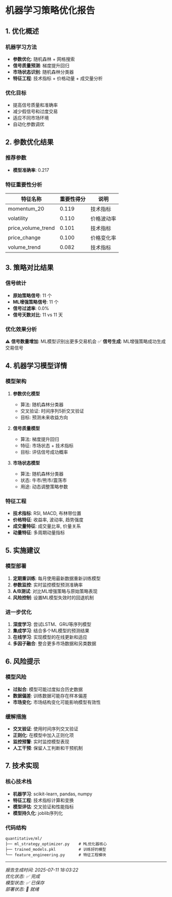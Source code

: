 # 机器学习策略优化报告

## 1. 优化概述

### 机器学习方法
- **参数优化**: 随机森林 + 网格搜索
- **信号质量预测**: 梯度提升回归
- **市场状态识别**: 随机森林分类器
- **特征工程**: 技术指标 + 价格动量 + 成交量分析

### 优化目标
- 提高信号质量和准确率
- 减少假信号和过度交易
- 适应不同市场环境
- 自动化参数调优

## 2. 参数优化结果

### 推荐参数
- **模型准确率**: 0.217

### 特征重要性分析
| 特征名称 | 重要性得分 | 说明 |
|----------|------------|------|
| momentum_20 | 0.119 | 技术指标 |
| volatility | 0.110 | 价格波动率 |
| price_volume_trend | 0.101 | 技术指标 |
| price_change | 0.100 | 价格变化率 |
| volume_trend | 0.082 | 技术指标 |

## 3. 策略对比结果

### 信号统计
- **原始策略信号**: 11 个
- **ML增强策略信号**: 11 个
- **信号过滤率**: 0.0%
- **信号天数对比**: 11 vs 11 天

### 优化效果分析
⚠️ **信号数量增加**: ML模型识别出更多交易机会
✅ **信号生成**: ML增强策略成功生成交易信号

## 4. 机器学习模型详情

### 模型架构
1. **参数优化模型**
   - 算法: 随机森林分类器
   - 交叉验证: 时间序列5折交叉验证
   - 目标: 预测未来收益方向

2. **信号质量模型**
   - 算法: 梯度提升回归
   - 特征: 市场状态 + 技术指标
   - 目标: 评估信号成功概率

3. **市场状态模型**
   - 算法: 随机森林分类器
   - 状态: 牛市/熊市/震荡市
   - 用途: 动态调整策略参数

### 特征工程
- **技术指标**: RSI, MACD, 布林带位置
- **价格特征**: 收益率, 波动率, 趋势强度
- **成交量特征**: 成交量比率, 价量关系
- **动量特征**: 多周期动量指标

## 5. 实施建议

### 模型部署
1. **定期重训练**: 每月使用最新数据重新训练模型
2. **参数监控**: 实时监控模型预测准确率
3. **A/B测试**: 对比ML增强策略与原始策略表现
4. **风险控制**: 设置ML模型失效时的回退机制

### 进一步优化
1. **深度学习**: 尝试LSTM、GRU等序列模型
2. **集成学习**: 结合多个ML模型的预测结果
3. **在线学习**: 实现模型的在线更新和适应
4. **多因子融合**: 整合更多市场数据和另类数据

## 6. 风险提示

### 模型风险
- **过拟合**: 模型可能过度拟合历史数据
- **数据偏差**: 训练数据可能存在样本偏差
- **市场变化**: 市场结构变化可能影响模型有效性

### 缓解措施
- **交叉验证**: 使用时间序列交叉验证
- **正则化**: 在模型中加入正则化项
- **监控预警**: 实时监控模型表现
- **人工干预**: 保留人工判断和干预机制

## 7. 技术实现

### 核心技术栈
- **机器学习**: scikit-learn, pandas, numpy
- **特征工程**: 技术指标计算和变换
- **模型评估**: 交叉验证和性能指标
- **模型持久化**: joblib序列化

### 代码结构
```
quantitative/ml/
├── ml_strategy_optimizer.py    # ML优化器核心
├── trained_models.pkl          # 训练好的模型
└── feature_engineering.py      # 特征工程模块
```

---

*报告生成时间: 2025-07-11 18:03:22*  
*优化状态: ✅ 完成*  
*模型状态: ✅ 已保存*  
*部署状态: 🚀 就绪*
